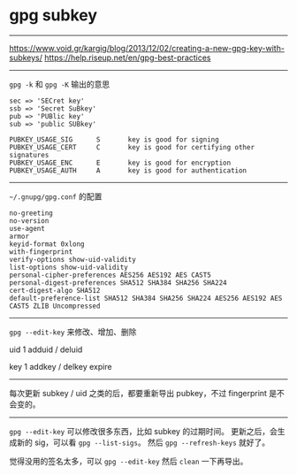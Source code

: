 # gpg subkey

---

https://www.void.gr/kargig/blog/2013/12/02/creating-a-new-gpg-key-with-subkeys/
https://help.riseup.net/en/gpg-best-practices

---

`gpg -k` 和 `gpg -K` 输出的意思

```
sec => 'SECret key'
ssb => 'Secret SuBkey'
pub => 'PUBlic key'
sub => 'public SUBkey'
```

```
PUBKEY_USAGE_SIG      S       key is good for signing
PUBKEY_USAGE_CERT     C       key is good for certifying other signatures
PUBKEY_USAGE_ENC      E       key is good for encryption
PUBKEY_USAGE_AUTH     A       key is good for authentication
```

---

`~/.gnupg/gpg.conf` 的配置

```
no-greeting
no-version
use-agent
armor
keyid-format 0xlong
with-fingerprint
verify-options show-uid-validity
list-options show-uid-validity
personal-cipher-preferences AES256 AES192 AES CAST5
personal-digest-preferences SHA512 SHA384 SHA256 SHA224
cert-digest-algo SHA512
default-preference-list SHA512 SHA384 SHA256 SHA224 AES256 AES192 AES CAST5 ZLIB Uncompressed
```

---

`gpg --edit-key` 来修改、增加、删除

uid 1
adduid / deluid

key 1
addkey / delkey
expire

---

每次更新 subkey / uid 之类的后，都要重新导出 pubkey，不过 fingerprint 是不会变的。

---

`gpg --edit-key` 可以修改很多东西，比如 subkey 的过期时间。
更新之后，会生成新的 sig，可以看 `gpg --list-sigs`。
然后 `gpg --refresh-keys` 就好了。

觉得没用的签名太多，可以 `gpg --edit-key` 然后 `clean` 一下再导出。

